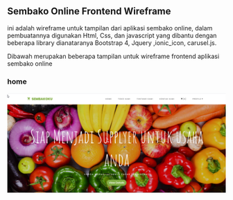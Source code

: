 ## Sembako Online Frontend Wireframe

ini adalah wireframe untuk tampilan dari aplikasi sembako online, dalam pembuatannya digunakan Html, Css, dan javascript yang dibantu dengan beberapa library dianataranya Bootstrap 4, Jquery ,ionic_icon, carusel.js.

Dibawah merupakan beberapa tampilan untuk wireframe frontend aplikasi sembako online

### home
![alt text](https://github.com/reynaldiRepo/sembako_online_wireframe/blob/master/read_img/1.png "Logo Title Text 1")
